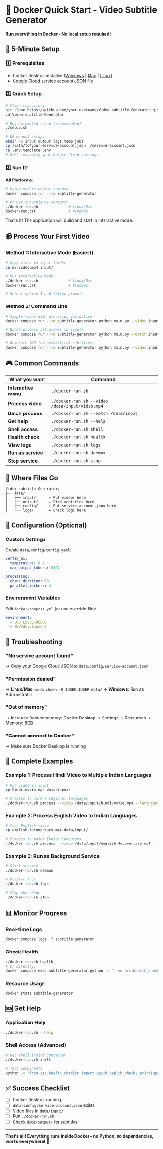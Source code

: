 # 🚀 Docker Quick Start - Video Subtitle Generator

**Run everything in Docker - No local setup required!**

## 🎯 5-Minute Setup

### 1️⃣ Prerequisites
- Docker Desktop installed ([Windows](https://docs.docker.com/desktop/windows/install/) | [Mac](https://docs.docker.com/desktop/mac/install/) | [Linux](https://docs.docker.com/engine/install/))
- Google Cloud service account JSON file

### 2️⃣ Quick Setup
```bash
# Clone repository
git clone https://github.com/your-username/Video-subtitle-Generator.git
cd Video-subtitle-Generator

# Run automated setup (recommended)
./setup.sh

# OR manual setup:
mkdir -p input output logs temp jobs
cp /path/to/your-service-account.json ./service-account.json
cp .env.template .env
# Edit .env with your Google Cloud settings
```

### 3️⃣ Run It!

**All Platforms:**
```bash
# Using modern docker compose
docker compose run --rm subtitle-generator

# Or use convenience scripts:
./docker-run.sh              # Linux/Mac
docker-run.bat               # Windows
```

That's it! The application will build and start in interactive mode.

## 📹 Process Your First Video

### Method 1: Interactive Mode (Easiest)
```bash
# Copy video to input folder
cp my-video.mp4 input/

# Run interactive mode
./docker-run.sh              # Linux/Mac
docker-run.bat               # Windows

# Select option 1 and follow prompts
```

### Method 2: Command Line
```bash
# Single video with precision validation
docker compose run --rm subtitle-generator python main.py --video input/my-video.mp4 --languages eng,hin,ben

# Batch process all videos in input/
docker compose run --rm subtitle-generator python main.py --batch input/

# Generate SDH (accessibility) subtitles
docker compose run --rm subtitle-generator python main.py --video input/my-video.mp4 --languages eng --sdh
```

## 🎮 Common Commands

| What you want | Command |
|--------------|---------|
| **Interactive menu** | `./docker-run.sh` |
| **Process video** | `./docker-run.sh --video /data/input/video.mp4` |
| **Batch process** | `./docker-run.sh --batch /data/input` |
| **Get help** | `./docker-run.sh --help` |
| **Shell access** | `./docker-run.sh shell` |
| **Health check** | `./docker-run.sh health` |
| **View logs** | `./docker-run.sh logs` |
| **Run as service** | `./docker-run.sh daemon` |
| **Stop service** | `./docker-run.sh stop` |

## 📁 Where Files Go

```
Video-subtitle-Generator/
├── data/
│   ├── input/      ← Put videos here
│   ├── output/     ← Find subtitles here
│   ├── config/     ← Put service-account.json here
│   └── logs/       ← Check logs here
```

## 🔧 Configuration (Optional)

### Custom Settings
Create `data/config/config.yaml`:
```yaml
vertex_ai:
  temperature: 0.2
  max_output_tokens: 8192

processing:
  chunk_duration: 60
  parallel_workers: 4
```

### Environment Variables
Edit `docker-compose.yml` (or use override file):
```yaml
environment:
  - LOG_LEVEL=DEBUG
  - ENV=development
```

## 🚨 Troubleshooting

### "No service account found"
→ Copy your Google Cloud JSON to `data/config/service-account.json`

### "Permission denied"
→ **Linux/Mac**: `sudo chown -R $USER:$USER data/`
→ **Windows**: Run as Administrator

### "Out of memory"
→ Increase Docker memory: Docker Desktop → Settings → Resources → Memory: 8GB

### "Cannot connect to Docker"
→ Make sure Docker Desktop is running

## 🎯 Complete Examples

### Example 1: Process Hindi Video to Multiple Indian Languages
```bash
# Put video in input
cp hindi-movie.mp4 data/input/

# Process to core + regional languages
./docker-run.sh process --video /data/input/hindi-movie.mp4 --languages eng,hin,ben,tel,tam,mar
```

### Example 2: Process English Video to Indian Languages
```bash
# Copy English video
cp english-documentary.mp4 data/input/

# Process to major Indian languages
./docker-run.sh process --video /data/input/english-documentary.mp4 --languages eng,hin,ben,tel,tam,guj,kan,mal
```

### Example 3: Run as Background Service
```bash
# Start service
./docker-run.sh daemon

# Monitor logs
./docker-run.sh logs

# Stop when done
./docker-run.sh stop
```

## 📊 Monitor Progress

### Real-time Logs
```bash
docker compose logs -f subtitle-generator
```

### Check Health
```bash
./docker-run.sh health
# Or directly:
docker compose exec subtitle-generator python -c "from src.health_checker import quick_health_check; print(quick_health_check())"
```

### Resource Usage
```bash
docker stats subtitle-generator
```

## 🆘 Get Help

### Application Help
```bash
./docker-run.sh --help
```

### Shell Access (Advanced)
```bash
# Get shell inside container
./docker-run.sh shell

# Test components
python -c "from src.health_checker import quick_health_check; print(quick_health_check())"
```

## ✅ Success Checklist

- [ ] Docker Desktop running
- [ ] `data/config/service-account.json` exists
- [ ] Video files in `data/input/`
- [ ] Run `./docker-run.sh`
- [ ] Check `data/output/` for subtitles!

---

**That's all! Everything runs inside Docker - no Python, no dependencies, works everywhere!** 🎉